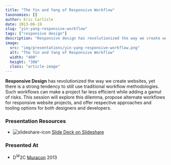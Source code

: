 ```yaml
---
title: "The Yin and Yang of Responsive Workflow"
taxonomies: []
author: Eric Carlisle
date: 2013-06-19
slug: "yin-yang-responsive-workflow"
tags: ["responsive design"]
description: "Responsive design has revolutionized the way we create websites, yet there is a strong tendency to still use traditional workflow methodologies."
image:
  src: "img/presentations/yin-yang-responsive-workflow.png"
  alt: "The Yin and Yang of Responsive Workflow"
  width: "400"
  height: "300"
  class: "article-image"
---
```


<strong>Responsive Design</strong> has revolutionized the way we create websites, yet there is a strong tendency to still use traditional workflow methodologies. Such workflows can make a project far less efficient while adding a gamut of risks. This session will explore this dilemma, propose alternate workflows for responsive website projects, and offer respective approaches and tooling options for both designers and developers.
<!--more-->

<h3>Presentation Resources</h3>
<ul class="presentation-resource-list">
	<li>
		<img src="/img/global/slideshare-icon.svg" alt="slideshare-icon">
		<a href="https://www.slideshare.net/ericcarlisle/yin-and-yangofresponsivewebdesign">
			Slide Deck on Slideshare
		</a>
	</li>
</ul>

<h3>Presented At</h3>
<ul class="presentation-resource-list">
	<li>
		D<sup>W</sup>2C <a href="http://www.muracon.com/">Muracon</a> 2013
	</li>
</ul>

